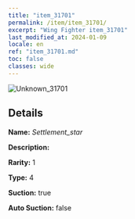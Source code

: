 ```yaml
---
title: "item_31701"
permalink: /item/item_31701/
excerpt: "Wing Fighter item_31701"
last_modified_at: 2024-01-09
locale: en
ref: "item_31701.md"
toc: false
classes: wide
---
```



 ![Unknown_31701](/images/item/Settlement_star_p.png)



## Details

 **Name:** *Settlement_star* 

 **Description:** 

 **Rarity:** 1 

 **Type:** 4 

 **Suction:** true 

 **Auto Suction:** false 


